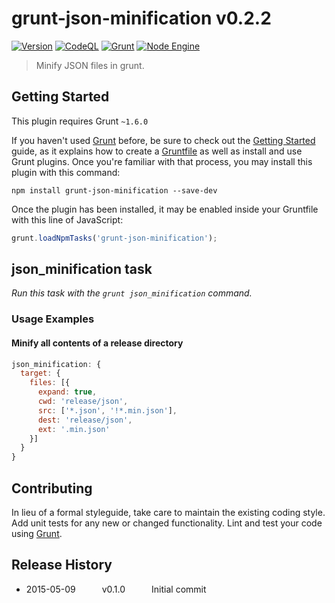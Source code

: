 # grunt-json-minification v0.2.2

[![Version](https://img.shields.io/github/package-json/v/miguelcolmenares/grunt-json-minification.svg)]()
[![CodeQL](https://github.com/miguelcolmenares/grunt-json-minification/workflows/CodeQL/badge.svg)](https://github.com/miguelcolmenares/grunt-json-minification/actions/workflows/codeql.yml)
[![Grunt](https://img.shields.io/github/package-json/dependency-version/miguelcolmenares/grunt-json-minification/dev/grunt/master.svg)]()
[![Node Engine](http://img.shields.io/badge/node-16.x-brightgreen.svg)]()

> Minify JSON files in grunt.

## Getting Started
This plugin requires Grunt `~1.6.0`

If you haven't used [Grunt](http://gruntjs.com/) before, be sure to check out the [Getting Started](http://gruntjs.com/getting-started) guide, as it explains how to create a [Gruntfile](http://gruntjs.com/sample-gruntfile) as well as install and use Grunt plugins. Once you're familiar with that process, you may install this plugin with this command:

```shell
npm install grunt-json-minification --save-dev
```

Once the plugin has been installed, it may be enabled inside your Gruntfile with this line of JavaScript:

```js
grunt.loadNpmTasks('grunt-json-minification');
```

## json_minification task
_Run this task with the `grunt json_minification` command._

### Usage Examples

#### Minify all contents of a release directory

```js
json_minification: {
  target: {
    files: [{
      expand: true,
      cwd: 'release/json',
      src: ['*.json', '!*.min.json'],
      dest: 'release/json',
      ext: '.min.json'
    }]
  }
}
```


## Contributing
In lieu of a formal styleguide, take care to maintain the existing coding style. Add unit tests for any new or changed functionality. Lint and test your code using [Grunt](http://gruntjs.com/).

## Release History
* 2015-05-09   v0.1.0   Initial commit
